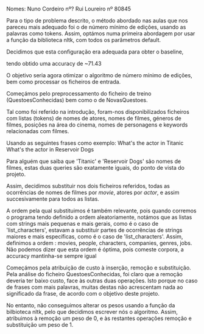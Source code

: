 Nomes: 
Nuno Cordeiro nº?
Rui Loureiro nº 80845


Para o tipo de problema descrito, o método abordado nas aulas que nos pareceu mais adequado foi o de número mínimo de edições, usando as palavras como tokens. 
Assim, optámos numa primeira abordagem por usar a função da biblioteca nltk, com todos os parâmetros default.

Decidimos que esta configuração era adequada para obter o baseline,

tendo obtido uma accuracy de ~71.43

O objetivo seria agora otimizar o algoritmo de número mínimo de edições, bem como processar os ficheiros de entrada.


Começámos pelo preprocessamento do ficheiro de treino (QuestoesConhecidas) bem como o de NovasQuestoes.

Tal como foi referido na introdução, foram-nos disponibilizados ficheiros com listas (tokens) de nomes de atores, nomes de filmes, géneros de filmes, posições na área do cinema, nomes de personagens e keywords relacionadas com filmes.

Usando as seguintes frases como exemplo:
What's the actor in Titanic
What's the actor in Reservoir Dogs

Para alguém que saiba que 'Titanic' e 'Reservoir Dogs' são nomes de filmes, estas duas queries são exatamente iguais, do ponto de vista do projeto. 

Assim, decidimos substituir nos dois ficheiros referidos, todas as ocorrências de nomes de filmes por _movie_, atores por _actor_, e assim succesivamente para todos as listas.

A ordem pela qual substituimos é também relevante, pois quando corremos o programa tendo definido a ordem aleatoriamente, notámos que as listas com strings mais pequenas e mais gerais, como é o caso de 'list_characters', estavam a substituir partes de ocorrências de strings maiores e mais específicas, como é o caso de 'list_characters'. Assim, definimos a ordem : movies, people, characters, companies, genres, jobs. Não podemos dizer que esta ordem é óptima, pois comeste corpora, a accuracy mantinha-se sempre igual

Começámos pela atribuição de custo à inserção, remoção e substituição.
Pela análise do ficheiro QuestoesConhecidas, foi claro que a remoção deveria ter baixo custo, face às outras duas operações. Isto porque no caso de frases com mais palavras, muitas destas não acrescentam nada ao significado da frase, de acordo com o objetivo deste projeto.

No entanto, não conseguimos alterar os pesos usando a função da bilbioteca nltk, pelo que decidimos escrever nós o algoritmo.
Assim, atribuimos à remoção um peso de 0, e às restantes operações remoção e substituição um peso de 1.
